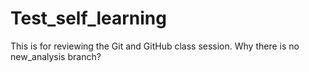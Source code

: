 # Test_self_learning
This is for reviewing the Git and GitHub class session.
Why there is no new_analysis branch?
